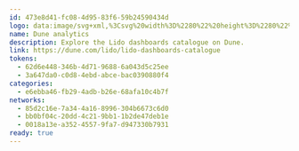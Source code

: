 ```yaml
---
id: 473e8d41-fc08-4d95-83f6-59b24590434d
logo: data:image/svg+xml,%3Csvg%20width%3D%2280%22%20height%3D%2280%22%20viewBox%3D%220%200%2080%2080%22%20fill%3D%22none%22%20xmlns%3D%22http%3A%2F%2Fwww.w3.org%2F2000%2Fsvg%22%3E%0A%3Cg%20opacity%3D%220.7%22%20filter%3D%22url(%23filter0_f_1981_1793)%22%3E%0A%3Cpath%20d%3D%22M47%2057C57.4934%2057%2066%2048.4934%2066%2038C66%2027.5066%2057.4934%2019%2047%2019C36.5066%2019%2028%2027.5066%2028%2038C28%2048.4934%2036.5066%2057%2047%2057Z%22%20fill%3D%22%23F1603F%22%2F%3E%0A%3Cmask%20id%3D%22mask0_1981_1793%22%20style%3D%22mask-type%3Aalpha%22%20maskUnits%3D%22userSpaceOnUse%22%20x%3D%2228%22%20y%3D%2219%22%20width%3D%2238%22%20height%3D%2238%22%3E%0A%3Cpath%20d%3D%22M47%2057C57.4934%2057%2066%2048.4934%2066%2038C66%2027.5066%2057.4934%2019%2047%2019C36.5066%2019%2028%2027.5066%2028%2038C28%2048.4934%2036.5066%2057%2047%2057Z%22%20fill%3D%22%23F1603F%22%2F%3E%0A%3C%2Fmask%3E%0A%3Cg%20mask%3D%22url(%23mask0_1981_1793)%22%3E%0A%3Cpath%20d%3D%22M78.2708%2033.25L29.5833%2049.0833V60.1667H78.2708V33.25Z%22%20fill%3D%22%232B286C%22%2F%3E%0A%3C%2Fg%3E%0A%3C%2Fg%3E%0A%3Cpath%20d%3D%22M40%2061C51.598%2061%2061%2051.598%2061%2040C61%2028.402%2051.598%2019%2040%2019C28.402%2019%2019%2028.402%2019%2040C19%2051.598%2028.402%2061%2040%2061Z%22%20fill%3D%22%23F1603F%22%2F%3E%0A%3Cpath%20d%3D%22M61%2040C61%2051.598%2051.598%2061%2040%2061C32.7199%2061%2026.305%2057.2955%2022.5376%2051.6687L60.9837%2039.1659C60.9945%2039.4426%2061%2039.7207%2061%2040Z%22%20fill%3D%22%232B286C%22%2F%3E%0A%3Cdefs%3E%0A%3Cfilter%20id%3D%22filter0_f_1981_1793%22%20x%3D%2214%22%20y%3D%225%22%20width%3D%2266%22%20height%3D%2266%22%20filterUnits%3D%22userSpaceOnUse%22%20color-interpolation-filters%3D%22sRGB%22%3E%0A%3CfeFlood%20flood-opacity%3D%220%22%20result%3D%22BackgroundImageFix%22%2F%3E%0A%3CfeBlend%20mode%3D%22normal%22%20in%3D%22SourceGraphic%22%20in2%3D%22BackgroundImageFix%22%20result%3D%22shape%22%2F%3E%0A%3CfeGaussianBlur%20stdDeviation%3D%227%22%20result%3D%22effect1_foregroundBlur_1981_1793%22%2F%3E%0A%3C%2Ffilter%3E%0A%3C%2Fdefs%3E%0A%3C%2Fsvg%3E%0A
name: Dune analytics
description: Explore the Lido dashboards catalogue on Dune.
link: https://dune.com/lido/lido-dashboards-catalogue
tokens:
  - 62d6e448-346b-4d71-9688-6a043d5c25ee
  - 3a647da0-c0d8-4ebd-abce-bac0390880f4
categories:
  - e6ebba46-fb29-4adb-b26e-68afa10c4b7f
networks:
  - 85d2c16e-7a34-4a16-8996-304b6673c6d0
  - bb0bf04c-20dd-4c21-9bb1-1b2de47deb1e
  - 0018a13e-a352-4557-9fa7-d947330b7931
ready: true
---
```

